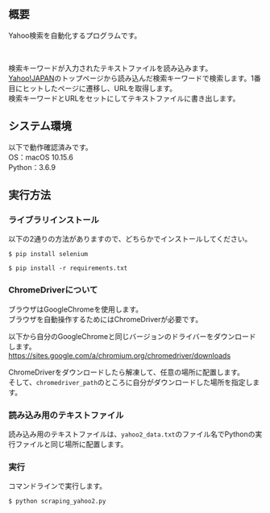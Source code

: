 ## 概要
Yahoo検索を自動化するプログラムです。

<br>

検索キーワードが入力されたテキストファイルを読み込みます。  
[Yahoo!JAPAN](https://www.yahoo.co.jp)のトップページから読み込んだ検索キーワードで検索します。1番目にヒットしたページに遷移し、URLを取得します。  
検索キーワードとURLをセットにしてテキストファイルに書き出します。



## システム環境
以下で動作確認済みです。  
OS：macOS 10.15.6  
Python：3.6.9



## 実行方法
### ライブラリインストール
以下の2通りの方法がありますので、どちらかでインストールしてください。
```
$ pip install selenium
```
```
$ pip install -r requirements.txt
```


### ChromeDriverについて
ブラウザはGoogleChromeを使用します。  
ブラウザを自動操作するためにはChromeDriverが必要です。

以下から自分のGoogleChromeと同じバージョンのドライバーをダウンロードします。  
https://sites.google.com/a/chromium.org/chromedriver/downloads

ChromeDriverをダウンロードしたら解凍して、任意の場所に配置します。  
そして、`chromedriver_path`のところに自分がダウンロードした場所を指定します。


### 読み込み用のテキストファイル
読み込み用のテキストファイルは、`yahoo2_data.txt`のファイル名でPythonの実行ファイルと同じ場所に配置します。


### 実行
コマンドラインで実行します。
```
$ python scraping_yahoo2.py
```
